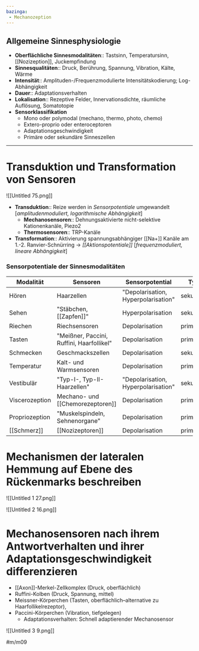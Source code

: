 ```yaml
---
bazinga:
 - Mechanozeption
---
```


## Allgemeine Sinnesphysiologie

- **Oberflächliche Sinnesmodalitäten**:: Tastsinn, Temperatursinn, [[Nozizeption]], Juckempfindung
- **Sinnesqualitäten**:: Druck, Berührung, Spannung, Vibration, Kälte, Wärme
- **Intensität**:: Amplituden-/Frequenzmodulierte Intensitätskodierung; Log-Abhängigkeit
- **Dauer**:: Adaptationsverhalten
- **Lokalisation**:: Rezeptive Felder, Innervationsdichte, räumliche Auflösung, Somatotopie
- **Sensorklassifikation**
    - Mono oder polymodal (mechano, thermo, photo, chemo)
    - Extero-proprio oder enteroceptoren
    - Adaptationsgeschwindigkeit
    - Primäre oder sekundäre Sinneszellen


---

# Transduktion und Transformation von Sensoren

![[Untitled 75.png]]

- **Transduktion**:: Reize werden in *Sensorpotentiale* umgewandelt [*amplitudenmoduliert, logarithmische Abhängigkeit*]
    - **Mechanosensoren**:: Dehnungsaktivierte nicht-selektive Kationenkanäle, Piezo2
    - **Thermosensoren**:: TRP-Kanäle
- **Transformation**:: Aktivierung spannungsabhängiger [[Na+]] Kanäle am 1.-2. Ranvier-Schnürring → *[[Aktionspotentiale]]* [*frequenzmoduliert, lineare Abhängigkeit*]

### Sensorpotentiale der Sinnesmodalitäten
Modalität|Sensoren|Sensorpotential|Typ
-|-|-|-|
Hören|Haarzellen|"Depolarisation, Hyperpolarisation"|sekundär
Sehen|"Stäbchen, [[Zapfen]]"|Hyperpolarisation|sekundär
Riechen|Riechsensoren|Depolarisation|primär
Tasten|"Meißner, Paccini, Ruffini, Haarfollikel"|Depolarisation|primär
Schmecken|Geschmackszellen|Depolarisation|sekundär
Temperatur|Kalt- und Warmsensoren|Depolarisation|primär
Vestibulär|"Typ-I-, Typ-II-Haarzellen"|"Depolarisation, Hyperpolarisation"|sekundär
Viscerozeption|Mechano- und [[Chemorezeptoren]]|Depolarisation|primär
Propriozeption|"Muskelspindeln, Sehnenorgane"|Depolarisation|primär
[[Schmerz]]|[[Nozizeptoren]]|Depolarisation|primär

# Mechanismen der lateralen Hemmung auf Ebene des Rückenmarks beschreiben

![[Untitled 1 27.png]]

![[Untitled 2 16.png]]

# Mechanosensoren nach ihrem Antwortverhalten und ihrer Adaptationsgeschwindigkeit differenzieren

- [[Axon]]-Merkel-Zellkomplex (Druck, oberflächlich)
- Ruffini-Kolben (Druck, Spannung, mittel)
- Meissner-Körperchen (Tasten, oberflächlich–alternative zu Haarfollikelrezeptor),
- Paccini-Körperchen (Vibration, tiefgelegen)
    - Adaptationsverhalten: Schnell adaptierender Mechanosensor

![[Untitled 3 9.png]]


#m/m09